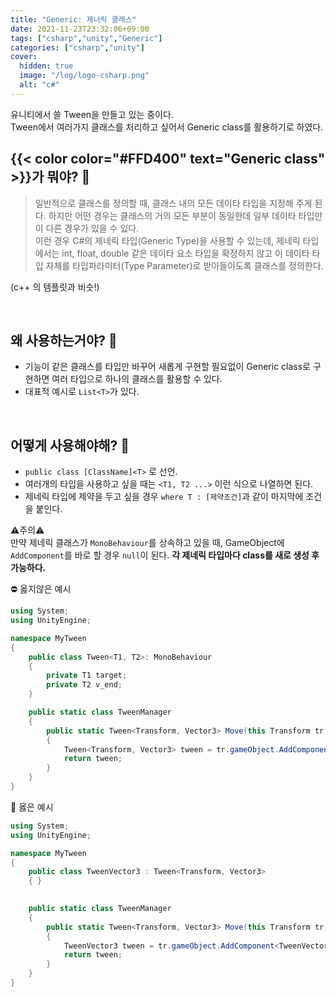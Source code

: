 ```yaml
---
title: "Generic: 제너릭 클래스"
date: 2021-11-23T23:32:06+09:00
tags: ["csharp","unity","Generic"]
categories: ["csharp","unity"]
cover:
  hidden: true
  image: "/log/logo-csharp.png"
  alt: "c#"
---
```

유니티에서 쓸 Tween을 만들고 있는 중이다.<br>
Tween에서 여러가지 클래스를 처리하고 싶어서 Generic class를 활용하기로 하였다.

## {{< color color="#FFD400" text="Generic class" >}}가 뭐야? 🧐

>일반적으로 클래스를 정의할 때, 클래스 내의 모든 데이타 타입을 지정해 주게 된다. 하지만 어떤 경우는 클래스의 거의 모든 부분이 동일한데 일부 데이타 타입만이 다른 경우가 있을 수 있다.<br>
이런 경우 C#의 제네릭 타입(Generic Type)을 사용할 수 있는데, 제네릭 타입에서는 int, float, double 같은 데이타 요소 타입을 확정하지 않고 이 데이타 타입 자체를 타입파라미터(Type Parameter)로 받아들이도록 클래스를 정의한다. 

(c++ 의 템플릿과 비슷!)



<br>

## 왜 사용하는거야? 🧐

- 기능이 같은 클래스를 타입만 바꾸어 새롭게 구현할 필요없이 Generic class로 구현하면 여러 타입으로 하나의 클래스를 활용할 수 있다.  
- 대표적 예시로 `List<T>`가 있다. 


<br>

## 어떻게 사용해야해? 🧐
- `public class [ClassName]<T>` 로 선언.
- 여러개의 타입을 사용하고 싶을 때는 `<T1, T2 ...>` 이런 식으로 나열하면 된다.
- 제네릭 타입에 제약을 두고 싶을 경우 `where T : [제약조건]`과 같이 마지막에 조건을 붙인다.<br>

 ⚠️주의⚠️ <br>만약 제네릭 클래스가 `MonoBehaviour`를 상속하고 있을 때, GameObject에 `AddComponent`를 바로 할 경우 `null`이 된다. **각 제네릭 타입마다 class를 새로 생성 후 가능하다.**

 ⛔ 옳지않은 예시
```csharp
using System;
using UnityEngine;

namespace MyTween
{
    public class Tween<T1, T2>: MonoBehaviour
    {
        private T1 target;
        private T2 v_end;
    }

    public static class TweenManager 
    {
        public static Tween<Transform, Vector3> Move(this Transform tr, Vector3 to, float duration)
        {
            Tween<Transform, Vector3> tween = tr.gameObject.AddComponent<Tween<Transform, Vector3>>();//null 반환!!
            return tween;
        }
    }
}
```
💚 옳은 예시
```csharp
using System;
using UnityEngine;

namespace MyTween
{
    public class TweenVector3 : Tween<Transform, Vector3>
    { }

   
    public static class TweenManager 
    {
        public static Tween<Transform, Vector3> Move(this Transform tr, Vector3 to, float duration)
        {
            TweenVector3 tween = tr.gameObject.AddComponent<TweenVector3>();//성공적인 반환!!
            return tween;
        }
    }
}

```